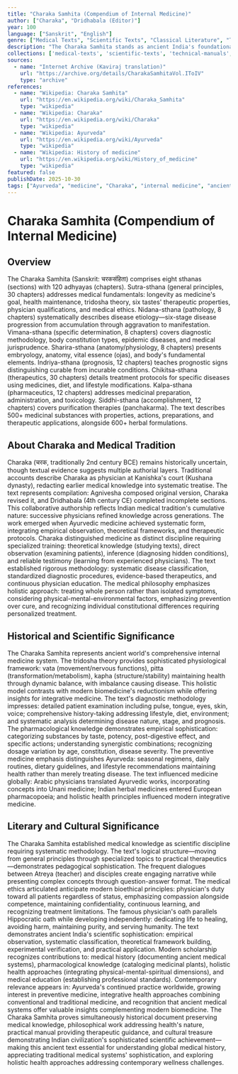 ```yaml
---
title: "Charaka Samhita (Compendium of Internal Medicine)"
author: ["Charaka", "Dridhabala (Editor)"]
year: 100
language: ["Sanskrit", "English"]
genre: ["Medical Texts", "Scientific Texts", "Classical Literature", "Technical Manuals"]
description: "The Charaka Samhita stands as ancient India's foundational text of internal medicine and medical philosophy, systematizing Ayurvedic knowledge through approximately 12,000 verses covering etiology, symptomatology, diagnosis, therapeutics, pharmacology, toxicology, and medical ethics. Composed around 2nd century BCE and completed by Dridhabala in 4th century CE, this monumental work of eight sthanas (sections) presents comprehensive medical science: tridosha theory (vata-pitta-kapha humors), detailed disease classification, diagnostic methodologies including pulse examination, extensive pharmacological knowledge with 500+ medicinal substances, dietary therapy, preventive medicine, and physician training. Beyond technical medicine, Charaka presents profound medical philosophy: health as harmony between body, mind, and environment; disease as imbalance requiring holistic treatment; physician as scientist-philosopher-healer; and medicine's ultimate goal as promoting longevity and quality of life enabling dharmic living. The text influenced Indian medical tradition profoundly while contributing to global medicine through Arabic translations, demonstrating ancient India's sophisticated approach to health, disease, and healing."
collections: ['medical-texts', 'scientific-texts', 'technical-manuals', 'classical-literature', 'ancient-wisdom']
sources:
  - name: "Internet Archive (Kaviraj translation)"
    url: "https://archive.org/details/CharakaSamhitaVol.IToIV"
    type: "archive"
references:
  - name: "Wikipedia: Charaka Samhita"
    url: "https://en.wikipedia.org/wiki/Charaka_Samhita"
    type: "wikipedia"
  - name: "Wikipedia: Charaka"
    url: "https://en.wikipedia.org/wiki/Charaka"
    type: "wikipedia"
  - name: "Wikipedia: Ayurveda"
    url: "https://en.wikipedia.org/wiki/Ayurveda"
    type: "wikipedia"
  - name: "Wikipedia: History of medicine"
    url: "https://en.wikipedia.org/wiki/History_of_medicine"
    type: "wikipedia"
featured: false
publishDate: 2025-10-30
tags: ["Ayurveda", "medicine", "Charaka", "internal medicine", "ancient science", "medical philosophy", "pharmacology", "public domain"]
---
```


# Charaka Samhita (Compendium of Internal Medicine)

## Overview

The Charaka Samhita (Sanskrit: चरकसंहिता) comprises eight sthanas (sections) with 120 adhyayas (chapters). Sutra-sthana (general principles, 30 chapters) addresses medical fundamentals: longevity as medicine's goal, health maintenance, tridosha theory, six tastes' therapeutic properties, physician qualifications, and medical ethics. Nidana-sthana (pathology, 8 chapters) systematically describes disease etiology—six-stage disease progression from accumulation through aggravation to manifestation. Vimana-sthana (specific determination, 8 chapters) covers diagnostic methodology, body constitution types, epidemic diseases, and medical jurisprudence. Sharira-sthana (anatomy/physiology, 8 chapters) presents embryology, anatomy, vital essence (ojas), and body's fundamental elements. Indriya-sthana (prognosis, 12 chapters) teaches prognostic signs distinguishing curable from incurable conditions. Chikitsa-sthana (therapeutics, 30 chapters) details treatment protocols for specific diseases using medicines, diet, and lifestyle modifications. Kalpa-sthana (pharmaceutics, 12 chapters) addresses medicinal preparation, administration, and toxicology. Siddhi-sthana (accomplishment, 12 chapters) covers purification therapies (panchakarma). The text describes 500+ medicinal substances with properties, actions, preparations, and therapeutic applications, alongside 600+ herbal formulations.

## About Charaka and Medical Tradition

Charaka (चरक, traditionally 2nd century BCE) remains historically uncertain, though textual evidence suggests multiple authorial layers. Traditional accounts describe Charaka as physician at Kanishka's court (Kushana dynasty), redacting earlier medical knowledge into systematic treatise. The text represents compilation: Agnivesha composed original version, Charaka revised it, and Dridhabala (4th century CE) completed incomplete sections. This collaborative authorship reflects Indian medical tradition's cumulative nature: successive physicians refined knowledge across generations. The work emerged when Ayurvedic medicine achieved systematic form, integrating empirical observation, theoretical frameworks, and therapeutic protocols. Charaka distinguished medicine as distinct discipline requiring specialized training: theoretical knowledge (studying texts), direct observation (examining patients), inference (diagnosing hidden conditions), and reliable testimony (learning from experienced physicians). The text established rigorous methodology: systematic disease classification, standardized diagnostic procedures, evidence-based therapeutics, and continuous physician education. The medical philosophy emphasizes holistic approach: treating whole person rather than isolated symptoms, considering physical-mental-environmental factors, emphasizing prevention over cure, and recognizing individual constitutional differences requiring personalized treatment.

## Historical and Scientific Significance

The Charaka Samhita represents ancient world's comprehensive internal medicine system. The tridosha theory provides sophisticated physiological framework: vata (movement/nervous functions), pitta (transformation/metabolism), kapha (structure/stability) maintaining health through dynamic balance, with imbalance causing disease. This holistic model contrasts with modern biomedicine's reductionism while offering insights for integrative medicine. The text's diagnostic methodology impresses: detailed patient examination including pulse, tongue, eyes, skin, voice; comprehensive history-taking addressing lifestyle, diet, environment; and systematic analysis determining disease nature, stage, and prognosis. The pharmacological knowledge demonstrates empirical sophistication: categorizing substances by taste, potency, post-digestive effect, and specific actions; understanding synergistic combinations; recognizing dosage variation by age, constitution, disease severity. The preventive medicine emphasis distinguishes Ayurveda: seasonal regimens, daily routines, dietary guidelines, and lifestyle recommendations maintaining health rather than merely treating disease. The text influenced medicine globally: Arabic physicians translated Ayurvedic works, incorporating concepts into Unani medicine; Indian herbal medicines entered European pharmacopoeia; and holistic health principles influenced modern integrative medicine.

## Literary and Cultural Significance

The Charaka Samhita established medical knowledge as scientific discipline requiring systematic methodology. The text's logical structure—moving from general principles through specialized topics to practical therapeutics—demonstrates pedagogical sophistication. The frequent dialogues between Atreya (teacher) and disciples create engaging narrative while presenting complex concepts through question-answer format. The medical ethics articulated anticipate modern bioethical principles: physician's duty toward all patients regardless of status, emphasizing compassion alongside competence, maintaining confidentiality, continuous learning, and recognizing treatment limitations. The famous physician's oath parallels Hippocratic oath while developing independently: dedicating life to healing, avoiding harm, maintaining purity, and serving humanity. The text demonstrates ancient India's scientific sophistication: empirical observation, systematic classification, theoretical framework building, experimental verification, and practical application. Modern scholarship recognizes contributions to: medical history (documenting ancient medical systems), pharmacological knowledge (cataloging medicinal plants), holistic health approaches (integrating physical-mental-spiritual dimensions), and medical education (establishing professional standards). Contemporary relevance appears in: Ayurveda's continued practice worldwide, growing interest in preventive medicine, integrative health approaches combining conventional and traditional medicine, and recognition that ancient medical systems offer valuable insights complementing modern biomedicine. The Charaka Samhita proves simultaneously historical document preserving medical knowledge, philosophical work addressing health's nature, practical manual providing therapeutic guidance, and cultural treasure demonstrating Indian civilization's sophisticated scientific achievement—making this ancient text essential for understanding global medical history, appreciating traditional medical systems' sophistication, and exploring holistic health approaches addressing contemporary wellness challenges.
